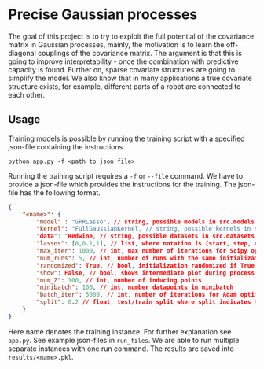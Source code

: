 # Precise Gaussian processes

The goal of this project is to try to exploit the full potential of the covariance matrix in Gaussian processes, mainly, the motivation is to learn the off-diagonal couplings of the covariance matrix. The argument is that this is going to improve interpretability - once the combination with predictive capacity is found. Further on, sparse covariate structures are going to simplify the model. We also know that in many applications a true covariate structure exists, for example, different parts of a robot are connected to each other. 

## Usage

Training models is possible by running the training script with a specified json-file containing the instructions

```
python app.py -f <path to json file>
```

Running the training script requires a `-f` or `--file` command. We have to provide a json-file which provides the instructions for the training. The json-file has the following format. 

```json
{
    "<name>": {
        "model" : "GPRLasso", // string, possible models in src.models.models
        "kernel": "FullGaussianKernel, // string, possible kernels in src.models.kernels
        "data": "Redwine, // string, possible datasets in src.datasets.datasets
        "lassos": [0,0.1,1], // list, where notation is [start, step, end]
        "max_iter": 1000, // int, max number of iterations for Scipy optimizer
        "num_runs": 5, // int, number of runs with the same initializations
        "randomized": True, // bool, initialization randomized if True
        "show": False, // bool, shows intermediate plot during process if True
        "num_Z": 100, // int, number of inducing points
        "minibatch": 100, // int, number datapoints in minibatch
        "batch_iter": 5000, // int, number of iterations for Adam optimizer
        "split": 0.2 // float, test/train split where split indicates the testset size (between 0-1)
    }
}
```

Here name denotes the training instance. For further explanation see `app.py`. See example json-files in `run_files`. We are able to run multiple separate instances with one run command. The results are saved into `results/<name>.pkl`.


